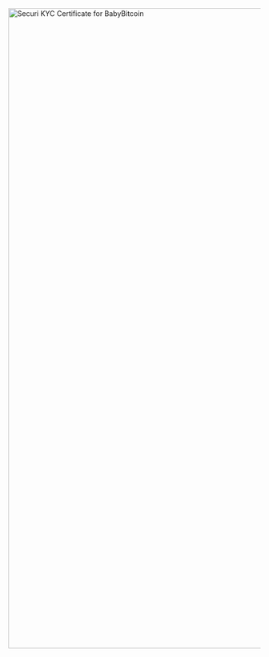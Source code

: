 <img width="1280" alt="Securi KYC Certificate for BabyBitcoin" src="https://user-images.githubusercontent.com/111109564/200182602-41dcd14d-1fc0-4645-8502-760ab9da9d2e.png">
